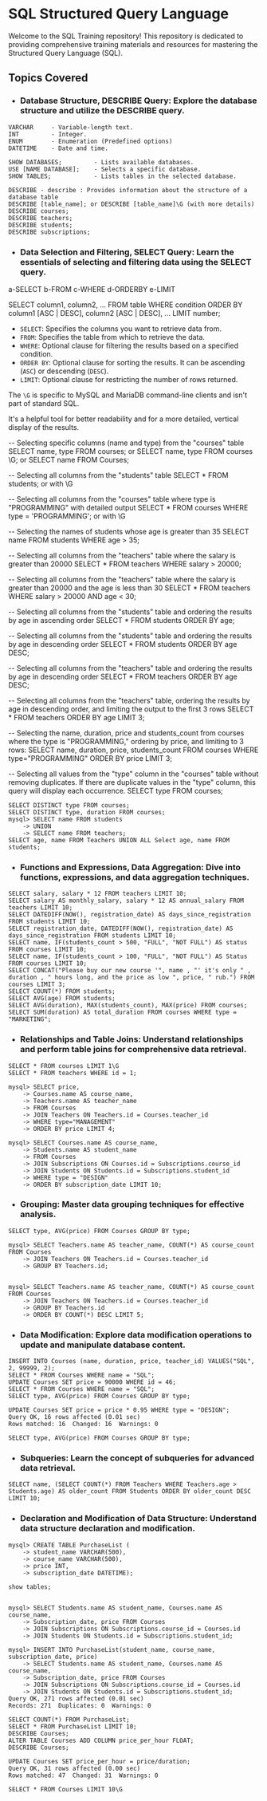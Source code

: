 # SQL Structured Query Language

Welcome to the SQL Training repository! This repository is dedicated to providing comprehensive training materials and resources for mastering the Structured Query Language (SQL).

## Topics Covered

- ### **Database Structure, DESCRIBE Query**: Explore the database structure and utilize the DESCRIBE query.

```
VARCHAR     - Variable-length text.
INT         - Integer.
ENUM        - Enumeration (Predefined options)
DATETIME    - Date and time.

SHOW DATABASES;         - Lists available databases.
USE [NAME DATABASE];    - Selects a specific database.
SHOW TABLES;            - Lists tables in the selected database.

DESCRIBE - describe : Provides information about the structure of a database table
DESCRIBE [table_name]; or DESCRIBE [table_name]\G (with more details)
DESCRIBE courses;
DESCRIBE teachers;
DESCRIBE students;
DESCRIBE subscriptions;

```

- ### **Data Selection and Filtering, SELECT Query**: Learn the essentials of selecting and filtering data using the SELECT query.


a-SELECT b-FROM c-WHERE d-ORDERBY e-LIMIT

SELECT column1, column2, ...
FROM table
WHERE condition
ORDER BY column1 [ASC | DESC], column2 [ASC | DESC], ...
LIMIT number;

- `SELECT`: Specifies the columns you want to retrieve data from.
- `FROM`: Specifies the table from which to retrieve the data.
- `WHERE`: Optional clause for filtering the results based on a specified condition.
- `ORDER BY`: Optional clause for sorting the results. It can be ascending (`ASC`) or descending (`DESC`).
- `LIMIT`: Optional clause for restricting the number of rows returned.

The `\G` is specific to MySQL and MariaDB command-line clients and isn't part of standard SQL.

It's a helpful tool for better readability and for a more detailed, vertical display of the results. 

-- Selecting specific columns (name and type) from the "courses" table
SELECT name, type FROM courses; or
SELECT name, type FROM courses \G; or
SELECT name FROM Courses;

-- Selecting all columns from the "students" table
SELECT * FROM students; or with \G

-- Selecting all columns from the "courses" table where type is "PROGRAMMING" with detailed output
SELECT * FROM courses WHERE type = 'PROGRAMMING'; or with \G

-- Selecting the names of students whose age is greater than 35
SELECT name FROM students WHERE age > 35;

-- Selecting all columns from the "teachers" table where the salary is greater than 20000
SELECT * FROM teachers WHERE salary > 20000;

-- Selecting all columns from the "teachers" table where the salary is greater than 20000 and the age is less than 30
SELECT * FROM teachers WHERE salary > 20000 AND age < 30;

-- Selecting all columns from the "students" table and ordering the results by age in ascending order
SELECT * FROM students ORDER BY age;

-- Selecting all columns from the "students" table and ordering the results by age in descending order
SELECT * FROM students ORDER BY age DESC;

-- Selecting all columns from the "teachers" table and ordering the results by age in descending order
SELECT * FROM teachers ORDER BY age DESC;

-- Selecting all columns from the "teachers" table, ordering the results by age in descending order, and limiting the output to the first 3 rows
SELECT * FROM teachers ORDER BY age LIMIT 3;

-- Selecting the name, duration, price and students_count from courses where the type is "PROGRAMMING," ordering by price, and limiting to 3 rows:
SELECT name, duration, price, students_count FROM courses WHERE type="PROGRAMMING" ORDER BY price LIMIT 3;

-- Selecting all values from the "type" column in the "courses" table without removing duplicates. If there are duplicate values in the "type" column, this query will display each occurrence.
SELECT type FROM courses;



```
SELECT DISTINCT type FROM courses;
SELECT DISTINCT type, duration FROM courses;
mysql> SELECT name FROM students
    -> UNION
    -> SELECT name FROM teachers;
SELECT age, name FROM Teachers UNION ALL Select age, name FROM students;
```

- ### **Functions and Expressions, Data Aggregation**: Dive into functions, expressions, and data aggregation techniques.

```
SELECT salary, salary * 12 FROM teachers LIMIT 10;
SELECT salary AS monthly_salary, salary * 12 AS annual_salary FROM teachers LIMIT 10;
SELECT DATEDIFF(NOW(), registration_date) AS days_since_registration FROM students LIMIT 10;
SELECT registration_date, DATEDIFF(NOW(), registration_date) AS days_since_registration FROM students LIMIT 10;
SELECT name, IF(students_count > 500, "FULL", "NOT FULL") AS status FROM courses LIMIT 10;
SELECT name, IF(students_count > 100, "FULL", "NOT FULL") AS Status FROM courses LIMIT 10;
SELECT CONCAT("Please buy our new course '", name , "' it's only " , duration , " hours long, and the price as low ", price, " rub.") FROM courses LIMIT 3;
SELECT COUNT(*) FROM students;
SELECT AVG(age) FROM students;
SELECT AVG(duration), MAX(students_count), MAX(price) FROM courses;
SELECT SUM(duration) AS total_duration FROM courses WHERE type = "MARKETING";
```

- ### **Relationships and Table Joins**: Understand relationships and perform table joins for comprehensive data retrieval.

```
SELECT * FROM courses LIMIT 1\G
SELECT * FROM teachers WHERE id = 1;

mysql> SELECT price,
    -> Courses.name AS course_name,
    -> Teachers.name AS teacher_name
    -> FROM Courses
    -> JOIN Teachers ON Teachers.id = Courses.teacher_id
    -> WHERE type="MANAGEMENT"
    -> ORDER BY price LIMIT 4;

mysql> SELECT Courses.name AS course_name,
    -> Students.name AS student_name
    -> FROM Courses
    -> JOIN Subscriptions ON Courses.id = Subscriptions.course_id
    -> JOIN Students ON Students.id = Subscriptions.student_id
    -> WHERE type = "DESIGN"
    -> ORDER BY subscription_date LIMIT 10;
```

- ### **Grouping**: Master data grouping techniques for effective analysis.

```
SELECT type, AVG(price) FROM Courses GROUP BY type;

mysql> SELECT Teachers.name AS teacher_name, COUNT(*) AS course_count FROM Courses
    -> JOIN Teachers ON Teachers.id = Courses.teacher_id
    -> GROUP BY Teachers.id;


mysql> SELECT Teachers.name AS teacher_name, COUNT(*) AS course_count FROM Courses
    -> JOIN Teachers ON Teachers.id = Courses.teacher_id
    -> GROUP BY Teachers.id
    -> ORDER BY COUNT(*) DESC LIMIT 5;
```

- ### **Data Modification**: Explore data modification operations to update and manipulate database content.

```
INSERT INTO Courses (name, duration, price, teacher_id) VALUES("SQL", 2, 99999, 2);
SELECT * FROM Courses WHERE name = "SQL";
UPDATE Courses SET price = 90000 WHERE id = 46;
SELECT * FROM Courses WHERE name = "SQL";
SELECT type, AVG(price) FROM Courses GROUP BY type;

UPDATE Courses SET price = price * 0.95 WHERE type = "DESIGN";
Query OK, 16 rows affected (0.01 sec)
Rows matched: 16  Changed: 16  Warnings: 0

SELECT type, AVG(price) FROM Courses GROUP BY type;

```

- ### **Subqueries**: Learn the concept of subqueries for advanced data retrieval.

```
SELECT name, (SELECT COUNT(*) FROM Teachers WHERE Teachers.age > Students.age) AS older_count FROM Students ORDER BY older_count DESC LIMIT 10;
```

- ### **Declaration and Modification of Data Structure**: Understand data structure declaration and modification.

```
mysql> CREATE TABLE PurchaseList (
    -> student_name VARCHAR(500),
    -> course_name VARCHAR(500),
    -> price INT,
    -> subscription_date DATETIME);

show tables;


mysql> SELECT Students.name AS student_name, Courses.name AS course_name,
    -> Subscription_date, price FROM Courses
    -> JOIN Subscriptions ON Subscriptions.course_id = Courses.id
    -> JOIN Students ON Students.id = Subscriptions.student_id;

mysql> INSERT INTO PurchaseList(student_name, course_name, subscription_date, price)
    -> SELECT Students.name AS student_name, Courses.name AS course_name,
    -> Subscription_date, price FROM Courses
    -> JOIN Subscriptions ON Subscriptions.course_id = Courses.id
    -> JOIN Students ON Students.id = Subscriptions.student_id;
Query OK, 271 rows affected (0.01 sec)
Records: 271  Duplicates: 0  Warnings: 0

SELECT COUNT(*) FROM PurchaseList;
SELECT * FROM PurchaseList LIMIT 10;
DESCRIBE Courses;
ALTER TABLE Courses ADD COLUMN price_per_hour FLOAT;
DESCRIBE Courses;

UPDATE Courses SET price_per_hour = price/duration;
Query OK, 31 rows affected (0.00 sec)
Rows matched: 47  Changed: 31  Warnings: 0

SELECT * FROM Courses LIMIT 10\G

```

